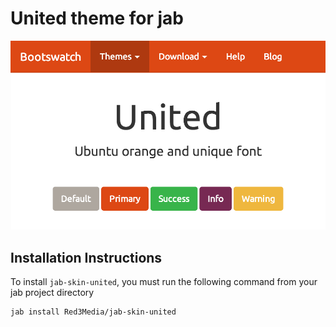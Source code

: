 # United theme for jab
![united screenshot](thumbnail.png)

## Installation Instructions
To install `jab-skin-united`, you must run the following command from your jab project directory

    jab install Red3Media/jab-skin-united
